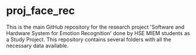# proj_face_rec
This is the main GitHub repository for the research project 'Software and Hardware System for Emotion Recognition' done by HSE MIEM students as a Study Project.
This repository contains several folders with all the necessary data available.
